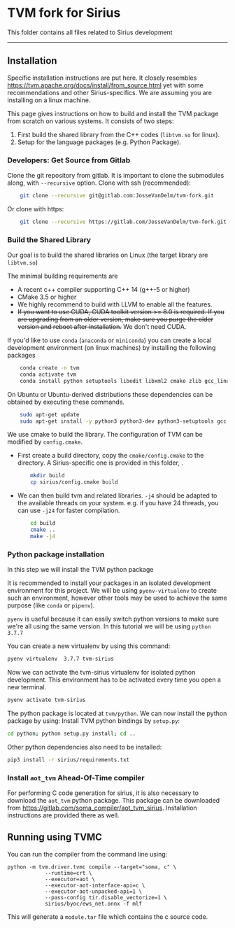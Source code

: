 # TVM fork for Sirius

This folder contains all files related to Sirius development

---

## Installation
Specific installation instructions are put here.
It closely resembles https://tvm.apache.org/docs/install/from_source.html yet with some recommendations and other Sirius-specifics.
We are assuming you are installing on a linux machine.

This page gives instructions on how to build and install the TVM package from
scratch on various systems. It consists of two steps:

1. First build the shared library from the C++ codes (`libtvm.so` for linux).
2. Setup for the language packages (e.g. Python Package).

### Developers: Get Source from Gitlab

Clone the git repository from gitlab.
It is important to clone the submodules along, with ``--recursive`` option.
Clone with ssh (recommended):
```bash
    git clone --recursive git@gitlab.com:JosseVanDelm/tvm-fork.git
```
Or clone with https:
```bash
    git clone --recursive https://gitlab.com/JosseVanDelm/tvm-fork.git
```


### Build the Shared Library

Our goal is to build the shared libraries on Linux (the target library are `libtvm.so`)

The minimal building requirements are

- A recent c++ compiler supporting C++ 14 (g++-5 or higher)
- CMake 3.5 or higher
- We highly recommend to build with LLVM to enable all the features.
- ~~If you want to use CUDA, CUDA toolkit version >= 8.0 is required. If you are upgrading from an older version, make sure you purge the older version and reboot after installation.~~ We don't need CUDA.

If you'd like to use `conda` (`anaconda` or `miniconda`) you can create a local development environment (on linux machines) by installing the following packages
```bash
    conda create -n tvm
    conda activate tvm
    conda install python setuptools libedit libxml2 cmake zlib gcc_linux-64 gxx_linux-64 libllvm llvm llvm-tools llvmdev 
```

On Ubuntu or Ubuntu-derived distributions these dependencies can be obtained by executing these commands.
```bash
    sudo apt-get update
    sudo apt-get install -y python3 python3-dev python3-setuptools gcc libtinfo-dev zlib1g-dev build-essential cmake libedit-dev libxml2-dev llvm
```
We use cmake to build the library.
The configuration of TVM can be modified by `config.cmake`.

- First create a build directory, copy the ``cmake/config.cmake`` to the directory.
A Sirius-specific one is provided in this folder, .
  ```bash
      mkdir build
      cp sirius/config.cmake build
  ```

- We can then build tvm and related libraries. `-j4` should be adapted to the available threads on your system. e.g. if you have 24 threads, you can use `-j24` for faster compilation.
  ```bash
      cd build
      cmake ..
      make -j4
  ```

### Python package installation

In this step we will install the TVM python package

It is recommended to install your packages in an isolated development environment for this project.
We will be using `pyenv-virtualenv` to create such an environment, however other tools may be used to achieve the same purpose (like `conda` or `pipenv`).

`pyenv` is useful because it can easily switch python versions to make sure we're all using the same version. In this tutorial we will be using `python 3.7.7`

You can create a new virtualenv by using this command:
```bash
pyenv virtualenv  3.7.7 tvm-sirius
```
Now we can activate the tvm-sirius virtualenv for isolated python development.
This environment has to be activated every time you open a new terminal.
```bash
pyenv activate tvm-sirius
```
The python package is located at `tvm/python`.
We can now install the python package by using:
Install TVM python bindings by `setup.py`:
```bash
cd python; python setup.py install; cd ..
```
Other python dependencies also need to be installed:
```bash
pip3 install -r sirius/requirements.txt
```
### Install `aot_tvm` Ahead-Of-Time compiler

For performing C code generation for sirius, it is also necessary to download the `aot_tvm` python package.
This package can be downloaded from https://gitlab.com/soma_compiler/aot_tvm_sirius.
Installation instructions are provided there as well.

## Running using TVMC
You can run the compiler from the command line using:
```
python -m tvm.driver.tvmc compile --target="soma, c" \
            --runtime=crt \
            --executor=aot \
            --executor-aot-interface-api=c \
            --executor-aot-unpacked-api=1 \
            --pass-config tir.disable_vectorize=1 \
            sirius/byoc/ews_net.onnx -f mlf
```

This will generate a `module.tar` file which contains the c source code.

